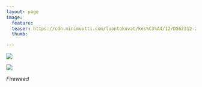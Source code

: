 ```yaml
---
layout: page
image:
  feature:
  teaser: https://cdn.minimuutti.com/luontokuvat/kes%C3%A4/12/DS62312-245px.jpg
  thumb:

---
```


![](https://cdn.minimuutti.com/luontokuvat/kes%C3%A4/12/DS62314-800px.jpg)

![](https://cdn.minimuutti.com/luontokuvat/kes%C3%A4/12/DS62312-800px.jpg)

*Fireweed*
